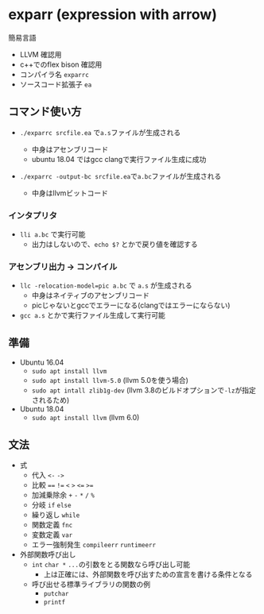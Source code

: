 # exparr (expression with arrow)
簡易言語
* LLVM 確認用
* c++でのflex bison 確認用
* コンパイラ名 `exparrc`
* ソースコード拡張子 `ea` 


## コマンド使い方

* `./exparrc srcfile.ea` で`a.s`ファイルが生成される
    * 中身はアセンブリコード
    * ubuntu 18.04 ではgcc clangで実行ファイル生成に成功

* `./exparrc -output-bc srcfile.ea`で`a.bc`ファイルが生成される
    * 中身はllvmビットコード

### インタプリタ
* `lli a.bc` で実行可能
    * 出力はしないので、`echo $?` とかで戻り値を確認する

### アセンブリ出力 -> コンパイル
* `llc -relocation-model=pic a.bc` で `a.s` が生成される
    * 中身はネイティブのアセンブリコード
    * picじゃないとgccでエラーになる(clangではエラーにならない)
* `gcc a.s` とかで実行ファイル生成して実行可能


## 準備
* Ubuntu 16.04
    * `sudo apt install llvm`
    * `sudo apt install llvm-5.0` (llvm 5.0を使う場合)
    * `sudo apt intall zlib1g-dev` (llvm 3.8のビルドオプションで`-lz`が指定されるため)
* Ubuntu 18.04
    * `sudo apt install llvm` (llvm 6.0)


## 文法
* 式
    * 代入 `<-` `->`
    * 比較 `==` `!=` `<` `>` `<=` `>=`
    * 加減乗除余 `+` `-` `*` `/` `%`
    * 分岐 `if` `else`
    * 繰り返し `while`
    * 関数定義 `fnc`
    * 変数定義 `var`
    * エラー強制発生 `compileerr` `runtimeerr`
* 外部関数呼び出し
    * `int` `char *` `...`の引数をとる関数なら呼び出し可能
        * 上は正確には、外部関数を呼び出すための宣言を書ける条件となる
    * 呼び出せる標準ライブラリの関数の例
        * `putchar`
        * `printf`

